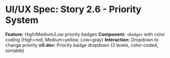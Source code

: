 # UI/UX Spec: Story 2.6 - Priority System
**Feature:** High/Medium/Low priority badges
**Component:** `<Badge>` with color coding (High=red, Medium=yellow, Low=gray)
**Interaction:** Dropdown to change priority
**v0.dev:** Priority badge dropdown (3 levels, color-coded, sortable)
